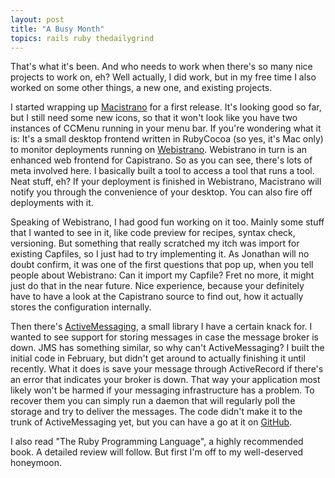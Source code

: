 ```yaml
---
layout: post
title: "A Busy Month"
topics: rails ruby thedailygrind
---
```

That's what it's been. And who needs to work when there's so many nice projects to work on, eh? Well actually, I did work, but in my free time I also worked on some other things, a new one, and existing projects.

I started wrapping up [Macistrano](http://github.com/mattmatt/macistrano/tree/master) for a first release. It's looking good so far, but I still need some new icons, so that it won't look like you have two instances of CCMenu running in your menu bar. If you're wondering what it is: It's a small desktop frontend written in RubyCocoa (so yes, it's Mac only) to monitor deployments running on [Webistrano](http://labs.peritor.com/webistrano). Webistrano in turn is an enhanced web frontend for Capistrano. So as you can see, there's lots of meta involved here. I basically built a tool to access a tool that runs a tool. Neat stuff, eh? If your deployment is finished in Webistrano, Macistrano will notify you through the convenience of your desktop. You can also fire off deployments with it.

Speaking of Webistrano, I had good fun working on it too. Mainly some stuff that I wanted to see in it, like code preview for recipes, syntax check, versioning. But something that really scratched my itch was import for existing Capfiles, so I just had to try implementing it. As Jonathan will no doubt confirm, it was one of the first questions that pop up, when you tell people about Webistrano: Can it import my Capfile? Fret no more, it might just do that in the near future. Nice experience, because your definitely have to have a look at the Capistrano source to find out, how it actually stores the configuration internally.

Then there's [ActiveMessaging](http://code.google.com/p/activemessaging), a small library I have a certain knack for. I wanted to see support for storing messages in case the message broker is down. JMS has something similar, so why can't ActiveMessaging? I built the initial code in February, but didn't get around to actually finishing it until recently. What it does is save your message through ActiveRecord if there's an error that indicates your broker is down. That way your application most likely won't be harmed if your messaging infrastructure has a problem. To recover them you can simply run a daemon that will regularly poll the storage and try to deliver the messages. The code didn't make it to the trunk of ActiveMessaging yet, but you can have a go at it on [GitHub](http://github.com/mattmatt/activemessaging/tree/master).

I also read "The Ruby Programming Language", a highly recommended book. A detailed review will follow. But first I'm off to my well-deserved honeymoon.